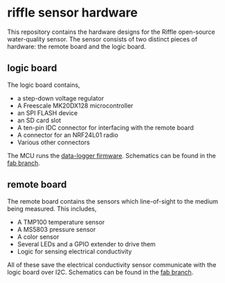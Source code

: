 # riffle sensor hardware

This repository contains the hardware designs for the Riffle open-source
water-quality sensor. The sensor consists of two distinct pieces of hardware:
the remote board and the logic board.

## logic board

The logic board contains,
  
  * a step-down voltage regulator
  * A Freescale MK20DX128 microcontroller
  * an SPI FLASH device
  * an SD card slot
  * A ten-pin IDC connector for interfacing with the remote board
  * A connector for an NRF24L01 radio
  * Various other connectors

The MCU runs the [data-logger firmware](http://www.github.com/bgamari/data-logger).
Schematics can be found in the
[fab branch](https://github.com/bgamari/water-quality/raw/fab/hardware/schematics.pdf).

## remote board

The remote board contains the sensors which line-of-sight to the medium being
measured. This includes,

  * A TMP100 temperature sensor
  * A MS5803 pressure sensor
  * A color sensor
  * Several LEDs and a GPIO extender to drive them
  * Logic for sensing electrical conductivity

All of these save the electrical conductivity sensor communicate with the logic
board over I2C.
Schematics can be found in the
[fab branch](https://github.com/bgamari/water-quality/raw/fab/remote-board/schematics.pdf).
